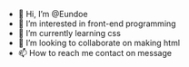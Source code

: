 - 👋 Hi, I’m @Eundoe
- 👀 I’m interested in front-end programming
- 🌱 I’m currently learning css
- 💞️ I’m looking to collaborate on making html
- 📫 How to reach me contact on message

